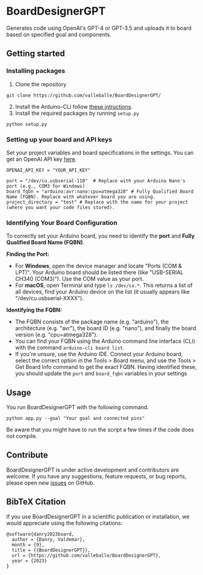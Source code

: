 # BoardDesignerGPT
Generates code using OpenAI's GPT-4 or GPT-3.5 and uploads it to board based on specified goal and components.

## Getting started

### Installing packages
1. Clone the repository
```
git clone https://github.com/valleballe/BoardDesignerGPT/
```
2. Install the Arduino-CLI follow [these intructions](https://arduino.github.io/arduino-cli/0.33/installation/).
3. Install the required packages by running `setup.py`
```
python setup.py
```
### Setting up your board and API keys
Set your project variables and board specifications in the settings. You can get an OpenAI API key [here](https://platform.openai.com/account/api-keys).
```
OPENAI_API_KEY = "YOUR_API_KEY"

port = "/dev/cu.usbserial-110"  # Replace with your Arduino Nano's port (e.g., COM3 for Windows)
board_fqbn = "arduino:avr:nano:cpu=atmega328" # Fully Qualified Board Name (FQBN). Replace with whatever board you are using.
project_directory = "test" # Replace with the name for your project (where you want your code files stored).
```
### Identifying Your Board Configuration

To correctly set your Arduino board, you need to identify the **port** and **Fully Qualified Board Name (FQBN)**.

**Finding the Port:**
- For **Windows**, open the device manager and locate "Ports (COM & LPT)". Your Arduino board should be listed there (like "USB-SERIAL CH340 (COM3)"). Use the COM value as your port.
- For **macOS**, open Terminal and type `ls /dev/cu.*`. This returns a list of all devices, find your Arduino device on the list (it usually appears like  "/dev/cu.usbserial-XXXX").

**Identifying the FQBN:**
- The FQBN consists of the package name (e.g. "arduino"), the architecture (e.g. "avr"), the board ID (e.g. "nano"), and finally the board version (e.g. "cpu=atmega328").
- You can find your FQBN using the Arduino command line interface (CLI) with the command `arduino-cli board list`.
- If you're unsure, use the Arduino IDE. Connect your Arduino board, select the correct option in the Tools > Board menu, and use the Tools > Get Board Info command to get the exact FQBN.
Having identified these, you should update the `port` and `board_fqbn` variables in your settings


## Usage
You run BoardDesignerGPT with the following command.
```
python app.py --goal "Your goal and connected pins"
```
Be aware that you might have to run the script a few times if the code does not compile.

##  Contribute

BoardDesignerGPT is under active development and contributors are welcome. If you have any suggestions, feature requests, or bug reports, please open new [issues](https://github.com/valleballe/BoardDesignerGPT/issues) on GitHub. 


## BibTeX Citation

If you use BoardDesignerGPT in a scientific publication or installation, we would appreciate using the following citations:

```
@software{danry2023board,
  author = {Danry, Valdemar},
  month = {9},
  title = {{BoardDesignerGPT}},
  url = {https://github.com/valleballe/BoardDesignerGPT},
  year = {2023}
}
